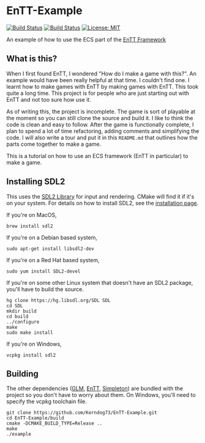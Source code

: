 # EnTT-Example

[![Build Status](https://travis-ci.org/Kerndog73/EnTT-Example.svg?branch=master)](https://travis-ci.org/Kerndog73/EnTT-Example)
[![Build Status](https://ci.appveyor.com/api/projects/status/5ndjklgbe42b0q9b?svg=true)](https://ci.appveyor.com/project/Kerndog73/entt-example)
[![License: MIT](https://img.shields.io/badge/License-MIT-yellow.svg)](./LICENCE)

An example of how to use the ECS part of the [EnTT Framework](https://github.com/skypjack/entt)

## What is this?

When I first found EnTT, I wondered "How do I make a game with this?". An example would have been really helpful at that time. I couldn't find one. I learnt how to make games with EnTT by making games with EnTT. This took quite a long time. This project is for people who are just starting out with EnTT and not too sure how use it.

As of writing this, the project is incomplete. The game is sort of playable at the moment so you can still clone the source and build it. I like to think the code is clean and easy to follow. After the game is functionally complete, I plan to spend a lot of time refactoring, adding comments and simplifying the code. I will also write a tour and put it in this `README.md` that outlines how the parts come together to make a game.

This is a tutorial on how to use an ECS framework (EnTT in particular) to make a game.

## Installing SDL2

This uses the [SDL2 Library](https://www.libsdl.org/) for input and rendering. CMake will find it if it's on your system. For details on how to install SDL2, see the [installation page](https://wiki.libsdl.org/Installation).

If you're on MacOS,

```
brew install sdl2
```

If you're on a Debian based system,

```
sudo apt-get install libsdl2-dev
```

If you're on a Red Hat based system,

```
sudo yum install SDL2-devel
```

If you're on some other Linux system that doesn't have an SDL2 package, you'll have to build the source.

```
hg clone https://hg.libsdl.org/SDL SDL
cd SDL
mkdir build
cd build
../configure
make
sudo make install
```

If you're on Windows,

```
vcpkg install sdl2
```

## Building

The other dependencies ([GLM](https://github.com/g-truc/glm), [EnTT](https://github.com/skypjack/entt), [Simpleton](https://github.com/Kerndog73/Simpleton-Engine)) are bundled with the project so you don't have to worry about them. On Windows, you'll need to specify the vcpkg toolchain file.

```
git clone https://github.com/Kerndog73/EnTT-Example.git
cd EnTT-Example/build
cmake -DCMAKE_BUILD_TYPE=Release ..
make
./example
```